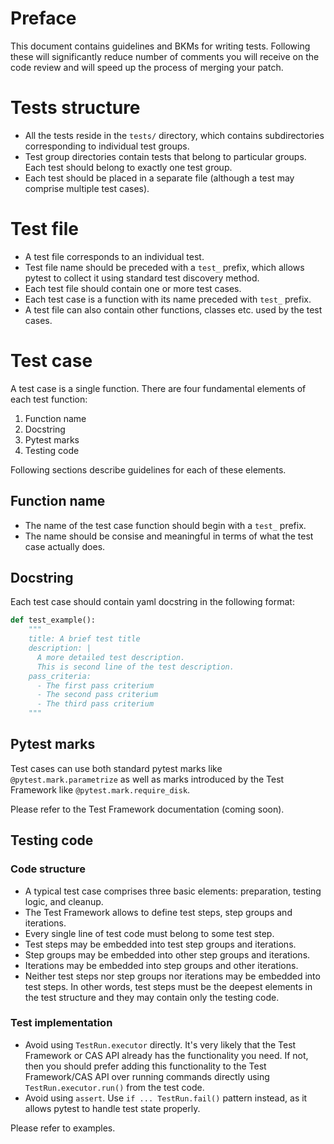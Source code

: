 # Preface

This document contains guidelines and BKMs for writing tests. Following these
will significantly reduce number of comments you will receive on the code
review and will speed up the process of merging your patch.

# Tests structure

- All the tests reside in the `tests/` directory, which contains
  subdirectories corresponding to individual test groups.
- Test group directories contain tests that belong to particular groups. Each
  test should belong to exactly one test group.
- Each test should be placed in a separate file (although a test may comprise
  multiple test cases).

# Test file

- A test file corresponds to an individual test.
- Test file name should be preceded with a `test_` prefix, which allows pytest
  to collect it using standard test discovery method.
- Each test file should contain one or more test cases.
- Each test case is a function with its name preceded with `test_` prefix.
- A test file can also contain other functions, classes etc. used by the test
  cases.

# Test case

A test case is a single function. There are four fundamental elements of each
test function:
1. Function name
2. Docstring
3. Pytest marks
4. Testing code

Following sections describe guidelines for each of these elements.

## Function name

- The name of the test case function should begin with a `test_` prefix.
- The name should be consise and meaningful in terms of what the test case
  actually does.

## Docstring

Each test case should contain yaml docstring in the following format:
```python
def test_example():
    """
    title: A brief test title
    description: |
      A more detailed test description.
      This is second line of the test description.
    pass_criteria:
      - The first pass criterium
      - The second pass criterium
      - The third pass criterium
    """
```

## Pytest marks

Test cases can use both standard pytest marks like `@pytest.mark.parametrize`
as well as marks introduced by the Test Framework like
`@pytest.mark.require_disk`.

Please refer to the Test Framework documentation (coming soon).

## Testing code

### Code structure

- A typical test case comprises three basic elements: preparation, testing
  logic, and cleanup.
- The Test Framework allows to define test steps, step groups and iterations.
- Every single line of test code must belong to some test step.
- Test steps may be embedded into test step groups and iterations.
- Step groups may be embedded into other step groups and iterations.
- Iterations may be embedded into step groups and other iterations.
- Neither test steps nor step groups nor iterations may be embedded into
  test steps. In other words, test steps must be the deepest elements in
  the test structure and they may contain only the testing code.

### Test implementation

- Avoid using `TestRun.executor` directly. It's very likely that the Test
  Framework or CAS API already has the functionality you need. If not, then
  you should prefer adding this functionality to the Test Framework/CAS API
  over running commands directly using `TestRun.executor.run()` from the test
  code.
- Avoid using `assert`. Use `if ... TestRun.fail()` pattern instead, as it
  allows pytest to handle test state properly.

Please refer to examples.
